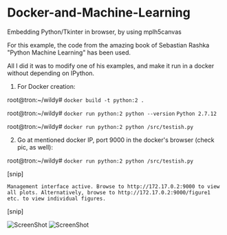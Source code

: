 # Docker-and-Machine-Learning 
Embedding Python/Tkinter in browser, by using  mplh5canvas

For this example, the code from the amazing book of Sebastian Rashka "Python Machine Learning" has been used. 

All I did it was to modify one of his examples, and make it run in a docker without depending on IPython.



1) For Docker creation: 


root@tron:~/wildy# ``docker build -t python:2 . ``

root@tron:~/wildy# ``docker run python:2 python --version``
``Python 2.7.12``

root@tron:~/wildy# ``docker run python:2 python /src/testish.py`` 



2) Go at mentioned docker IP, port 9000 in the docker's browser (check pic, as well):

root@tron:~/wildy# ``docker run python:2 python /src/testish.py``

[snip]

``Management interface active. Browse to http://172.17.0.2:9000 to view all plots.
Alternatively, browse to http://172.17.0.2:9000/figure1 etc. to view individual figures.``

[snip]

![ScreenShot](https://github.com/Satanette/test/blob/master/pic_11.png)
![ScreenShot](https://github.com/Satanette/test/blob/master/pic_22.png)
